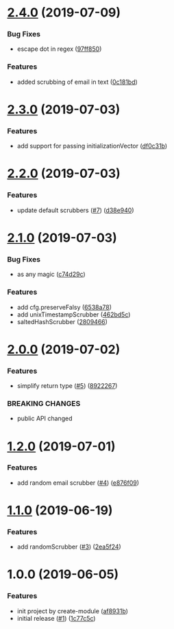 # [2.4.0](https://github.com/NaturalCycles/scrubber-lib/compare/v2.3.0...v2.4.0) (2019-07-09)


### Bug Fixes

* escape dot in regex ([97ff850](https://github.com/NaturalCycles/scrubber-lib/commit/97ff850))


### Features

* added scrubbing of email in text ([0c181bd](https://github.com/NaturalCycles/scrubber-lib/commit/0c181bd))

# [2.3.0](https://github.com/NaturalCycles/scrubber-lib/compare/v2.2.0...v2.3.0) (2019-07-03)


### Features

* add support for passing initializationVector ([df0c31b](https://github.com/NaturalCycles/scrubber-lib/commit/df0c31b))

# [2.2.0](https://github.com/NaturalCycles/scrubber-lib/compare/v2.1.0...v2.2.0) (2019-07-03)


### Features

* update default scrubbers ([#7](https://github.com/NaturalCycles/scrubber-lib/issues/7)) ([d38e940](https://github.com/NaturalCycles/scrubber-lib/commit/d38e940))

# [2.1.0](https://github.com/NaturalCycles/scrubber-lib/compare/v2.0.0...v2.1.0) (2019-07-03)


### Bug Fixes

* as any magic ([c74d29c](https://github.com/NaturalCycles/scrubber-lib/commit/c74d29c))


### Features

* add cfg.preserveFalsy ([6538a78](https://github.com/NaturalCycles/scrubber-lib/commit/6538a78))
* add unixTimestampScrubber ([462bd5c](https://github.com/NaturalCycles/scrubber-lib/commit/462bd5c))
* saltedHashScrubber ([2809466](https://github.com/NaturalCycles/scrubber-lib/commit/2809466))

# [2.0.0](https://github.com/NaturalCycles/scrubber-lib/compare/v1.2.0...v2.0.0) (2019-07-02)


### Features

* simplify return type ([#5](https://github.com/NaturalCycles/scrubber-lib/issues/5)) ([8922267](https://github.com/NaturalCycles/scrubber-lib/commit/8922267))


### BREAKING CHANGES

* public API changed

# [1.2.0](https://github.com/NaturalCycles/scrubber-lib/compare/v1.1.0...v1.2.0) (2019-07-01)


### Features

* add random email scrubber ([#4](https://github.com/NaturalCycles/scrubber-lib/issues/4)) ([e876f09](https://github.com/NaturalCycles/scrubber-lib/commit/e876f09))

# [1.1.0](https://github.com/NaturalCycles/scrubber-lib/compare/v1.0.0...v1.1.0) (2019-06-19)


### Features

* add randomScrubber ([#3](https://github.com/NaturalCycles/scrubber-lib/issues/3)) ([2ea5f24](https://github.com/NaturalCycles/scrubber-lib/commit/2ea5f24))

# 1.0.0 (2019-06-05)


### Features

* init project by create-module ([af8931b](https://github.com/NaturalCycles/scrubber-lib/commit/af8931b))
* initial release ([#1](https://github.com/NaturalCycles/scrubber-lib/issues/1)) ([1c77c5c](https://github.com/NaturalCycles/scrubber-lib/commit/1c77c5c))
